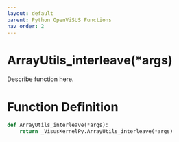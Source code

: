 ```yaml
---
layout: default
parent: Python OpenViSUS Functions
nav_order: 2
---
```


# ArrayUtils_interleave(*args)

Describe function here.

# Function Definition

```python
def ArrayUtils_interleave(*args):
    return _VisusKernelPy.ArrayUtils_interleave(*args)
```